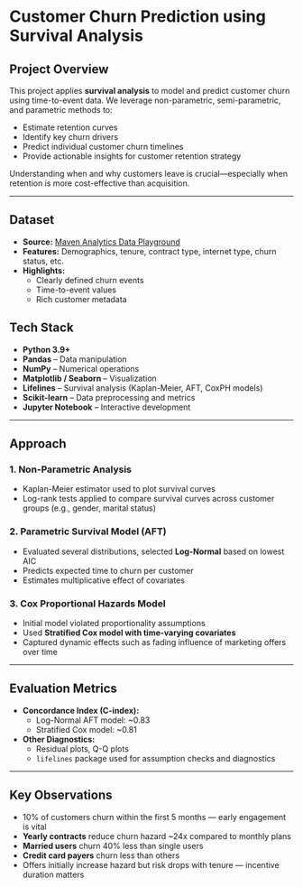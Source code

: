 
# Customer Churn Prediction using Survival Analysis

## Project Overview
This project applies **survival analysis** to model and predict customer churn using time-to-event data. We leverage non-parametric, semi-parametric, and parametric methods to:

- Estimate retention curves  
- Identify key churn drivers  
- Predict individual customer churn timelines  
- Provide actionable insights for customer retention strategy  

Understanding when and why customers leave is crucial—especially when retention is more cost-effective than acquisition.

---

## Dataset
- **Source:** [Maven Analytics Data Playground](https://www.mavenanalytics.io/data-playground?search=churn)  
- **Features:** Demographics, tenure, contract type, internet type, churn status, etc.  
- **Highlights:**
  - Clearly defined churn events
  - Time-to-event values
  - Rich customer metadata
 
## Tech Stack

- **Python 3.9+**
- **Pandas** – Data manipulation  
- **NumPy** – Numerical operations  
- **Matplotlib / Seaborn** – Visualization  
- **Lifelines** – Survival analysis (Kaplan-Meier, AFT, CoxPH models)  
- **Scikit-learn** – Data preprocessing and metrics  
- **Jupyter Notebook** – Interactive development  

---

## Approach

### 1. Non-Parametric Analysis
- Kaplan-Meier estimator used to plot survival curves  
- Log-rank tests applied to compare survival curves across customer groups (e.g., gender, marital status)

### 2. Parametric Survival Model (AFT)
- Evaluated several distributions, selected **Log-Normal** based on lowest AIC  
- Predicts expected time to churn per customer  
- Estimates multiplicative effect of covariates

### 3. Cox Proportional Hazards Model
- Initial model violated proportionality assumptions  
- Used **Stratified Cox model with time-varying covariates**  
- Captured dynamic effects such as fading influence of marketing offers over time

---

## Evaluation Metrics

- **Concordance Index (C-index):**
  - Log-Normal AFT model: ~0.83  
  - Stratified Cox model: ~0.81  
- **Other Diagnostics:**
  - Residual plots, Q-Q plots  
  - `lifelines` package used for assumption checks and diagnostics

---

## Key Observations

- 10% of customers churn within the first 5 months — early engagement is vital  
- **Yearly contracts** reduce churn hazard ~24x compared to monthly plans  
- **Married users** churn 40% less than single users  
- **Credit card payers** churn less than others  
- Offers initially increase hazard but risk drops with tenure — incentive duration matters



